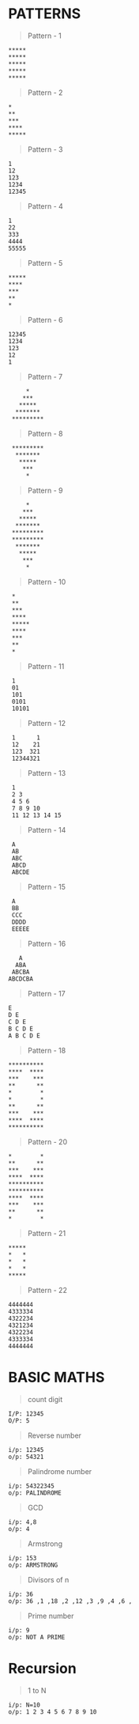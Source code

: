 # PATTERNS

> Pattern - 1
```
*****
*****
*****
*****
*****
```

> Pattern - 2
```
*
**
***
****
*****
```
> Pattern - 3
```
1
12
123
1234
12345
```

> Pattern - 4
```
1
22
333
4444
55555
```
> Pattern - 5
```
*****
****
***
**
*
```
> Pattern - 6
```
12345
1234
123
12
1
```
> Pattern - 7
```
     *       
    ***
   *****
  *******
 *********
```
> Pattern - 8
```
 *********
  *******
   *****
    ***
     *
```
> Pattern - 9
```
     *
    ***
   *****
  *******
 *********
 *********
  *******
   *****
    ***
     *
```
> Pattern - 10
```
 *
 **
 ***
 ****
 *****
 ****
 ***
 **
 *
```
> Pattern - 11
```
 1
 01
 101
 0101
 10101
```
> Pattern - 12
```
 1      1
 12    21
 123  321
 12344321
```
> Pattern - 13
```
 1 
 2 3 
 4 5 6 
 7 8 9 10 
 11 12 13 14 15 
```
> Pattern - 14
```
 A
 AB
 ABC
 ABCD
 ABCDE
```
> Pattern - 15
```
 A
 BB
 CCC
 DDDD
 EEEEE
```

> Pattern - 16
```
   A
  ABA
 ABCBA
ABCDCBA
```

> Pattern - 17
```
E 
D E 
C D E 
B C D E 
A B C D E 
```

> Pattern - 18
```
**********
****  ****
***    ***
**      **
*        *
*        *
**      **
***    ***
****  ****
**********
```

> Pattern - 20
```
*        *
**      **
***    ***
****  ****
**********
**********
****  ****
***    ***
**      **
*        *
```

> Pattern - 21
```
*****
*   *
*   *
*   *
*****
```

> Pattern - 22
```
4444444
4333334
4322234
4321234
4322234
4333334
4444444
```

# BASIC MATHS

> count digit
```
I/P: 12345
O/P: 5
```

> Reverse number
```
i/p: 12345
o/p: 54321
```

> Palindrome number
```
i/p: 54322345
o/p: PALINDROME
```

> GCD
```
i/p: 4,8
o/p: 4
```

> Armstrong
```
i/p: 153
o/p: ARMSTRONG
```

> Divisors of n
```
i/p: 36
o/p: 36 ,1 ,18 ,2 ,12 ,3 ,9 ,4 ,6 ,
```

> Prime number
```
i/p: 9
o/p: NOT A PRIME
```

# Recursion

> 1 to N
```
i/p: N=10
o/p: 1 2 3 4 5 6 7 8 9 10
```